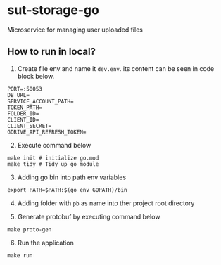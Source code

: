 # sut-storage-go
Microservice for managing user uploaded files

## How to run in local?

1. Create file env and name it `dev.env`. its content can be seen in code block below. 
```
PORT=:50053
DB_URL=
SERVICE_ACCOUNT_PATH=
TOKEN_PATH=
FOLDER_ID=
CLIENT_ID=
CLIENT_SECRET=
GDRIVE_API_REFRESH_TOKEN=
```

2. Execute command below
```
make init # initialize go.mod
make tidy # Tidy up go module
```

3. Adding go bin into path env variables
```
export PATH=$PATH:$(go env GOPATH)/bin
```

4. Adding folder with `pb` as name into ther project root directory

5. Generate protobuf by executing command below
```
make proto-gen
```

6. Run the application
```
make run
```
